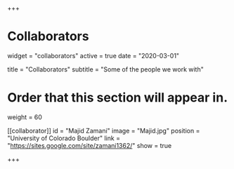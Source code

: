 +++
# Collaborators
widget = "collaborators"
active = true
date = "2020-03-01"

title = "Collaborators"
subtitle = "Some of the people we work with"

# Order that this section will appear in.
weight = 60

[[collaborator]]
	id = "Majid Zamani"
	image = "Majid.jpg"
	position = "University of Colorado Boulder"
	link = "https://sites.google.com/site/zamani1362/"
	show = true

+++
